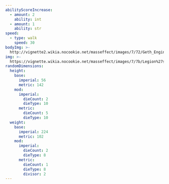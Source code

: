 ```yaml
---
abilityScoreIncrease:
  - amount: 2
    ability: int
  - amount: 1
    ability: str
speed:
  - type: walk
    speed: 30
bodyImg: >-
  http://vignette2.wikia.nocookie.net/masseffect/images/7/72/Geth_Engineer_MP.png/revision/latest/scale-to-width-down/500
img: >-
  https://vignette.wikia.nocookie.net/masseffect/images/7/7b/Legion%27s_posse.png/revision/latest/scale-to-width-down/640?cb=20130516170119
randomDimensions:
  height:
    base:
      imperial: 56
      metric: 142
    mod:
      imperial:
        dieCount: 2
        dieType: 10
      metric:
        dieCount: 5
        dieType: 10
  weight:
    base:
      imperial: 224
      metric: 102
    mod:
      imperial:
        dieCount: 2
        dieType: 8
      metric:
        dieCount: 1
        dieType: 8
        divisor: 2
---
```


